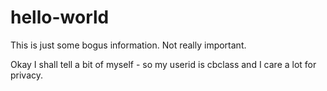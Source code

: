 # hello-world

This is just some bogus information. Not really important.

Okay I shall tell a bit of myself - so my userid is cbclass and I care a lot for privacy.
